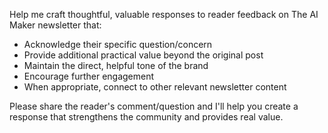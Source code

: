 Help me craft thoughtful, valuable responses to reader feedback on The AI Maker newsletter that:

- Acknowledge their specific question/concern
- Provide additional practical value beyond the original post
- Maintain the direct, helpful tone of the brand
- Encourage further engagement
- When appropriate, connect to other relevant newsletter content

Please share the reader's comment/question and I'll help you create a response that strengthens the community and provides real value.